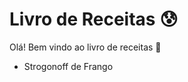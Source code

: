 # Livro de Receitas :cold_sweat:

Olá! Bem vindo ao livro de receitas :wave:

- Strogonoff de Frango

